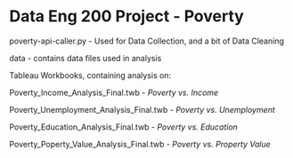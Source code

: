 ﻿# Data Eng 200 Project - Poverty

poverty-api-caller.py - Used for Data Collection, and a bit of Data Cleaning

data - contains data files used in analysis

Tableau Workbooks, containing analysis on:

Poverty_Income_Analysis_Final.twb - *Poverty vs. Income* 

Poverty_Unemployment_Analysis_Final.twb - *Poverty vs. Unemployment*

Poverty_Education_Analysis_Final.twb - *Poverty vs. Education*

Poverty_Poperty_Value_Analysis_Final.twb - *Poverty vs. Property Value* 

